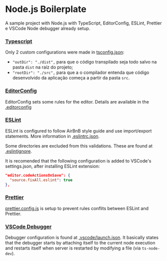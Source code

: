 # Node.js Boilerplate

A sample project with Node.js with TypeScript, EditorConfig, ESLint, Prettier e VSCode Node debugger already setup.

### [Typescript](https://www.typescriptlang.org/)
Only 2 custom configurations were made in [tsconfig.json](/tsconfig.json):
- `"outDir": "./dist",` para que o código transpilado seja todo salvo na pasta `dist` na raíz do projeto;
- `"rootDir": "./src",` para que a o compilador entenda que código desenvolvido da aplicação começa a partir da pasta `src`.

### [EditorConfig](https://editorconfig.org/)
EditorConfig sets some rules for the editor. Details are available in the [.editorconfig](/.editorconfig)

### [ESLint](https://eslint.org/docs/rules/)
ESLint is configured to follow AirBnB style guide and use import/export statements. More information in [.eslintrc.json](/.eslintrc.json).

Some directories are excluded from this validations. These are found at [.eslintignore](/.eslintignore).

It is recomended that the following configuration is added to VSCode's settings.json, after installing ESLint extension:

```json
"editor.codeActionsOnSave": {
  "source.fixAll.eslint": true
},
```

### [Prettier](https://prettier.io/docs/en/options.html)
[prettier.config.js](/prettier.config.js) is setup to prevent rules conflits between ESLint and Prettier.

### [VSCode Debugger]((https://code.visualstudio.com/docs/nodejs/nodejs-debugging))
Debugger configuration is found at [.vscode/launch.json](/.vscode/launch.json). It basically states that the debugger starts by attaching itself to the current node execution and restarts itself when server is restarted by modifying a file (via  `ts-node-dev`).
